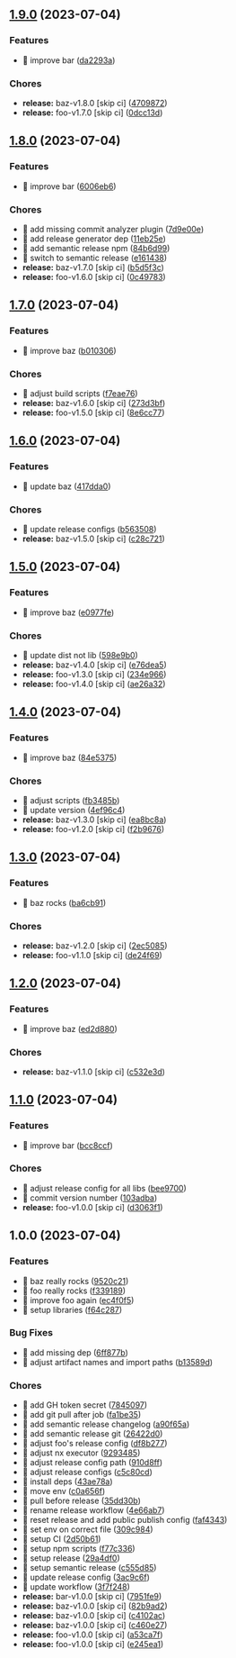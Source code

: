 ## [1.9.0](https://github.com/kreuzerk/monoleasa/compare/bar-v1.8.0...bar-v1.9.0) (2023-07-04)


### Features

* 🎸 improve bar ([da2293a](https://github.com/kreuzerk/monoleasa/commit/da2293a6659ae00fee1198e3ad4df50e0b043de2))


### Chores

* **release:** baz-v1.8.0 [skip ci] ([4709872](https://github.com/kreuzerk/monoleasa/commit/4709872ad57e813b3282cd42c77aab8aa11b714b))
* **release:** foo-v1.7.0 [skip ci] ([0dcc13d](https://github.com/kreuzerk/monoleasa/commit/0dcc13dc6e10fe51022d1ebc45d39b5747dd4b24))

## [1.8.0](https://github.com/kreuzerk/monoleasa/compare/bar-v1.7.0...bar-v1.8.0) (2023-07-04)


### Features

* 🎸 improve bar ([6006eb6](https://github.com/kreuzerk/monoleasa/commit/6006eb66929a3debdbf93e7dd8867a933f62cc2f))


### Chores

* 🤖 add missing commit analyzer plugin ([7d9e00e](https://github.com/kreuzerk/monoleasa/commit/7d9e00e2119e51d9952a197e0274dbd2845f7742))
* 🤖 add release generator dep ([11eb25e](https://github.com/kreuzerk/monoleasa/commit/11eb25e08ac4ae1e9307156c69ef318c82f90314))
* 🤖 add semantic release npm ([84b6d99](https://github.com/kreuzerk/monoleasa/commit/84b6d99513da45bfb5642325f831281def0efe15))
* 🤖 switch to semantic release ([e161438](https://github.com/kreuzerk/monoleasa/commit/e16143892979801df5db0eedfb6e86d74a011a6d))
* **release:** baz-v1.7.0 [skip ci] ([b5d5f3c](https://github.com/kreuzerk/monoleasa/commit/b5d5f3c09a84a5a50598e94563a49f5e0f3aa894))
* **release:** foo-v1.6.0 [skip ci] ([0c49783](https://github.com/kreuzerk/monoleasa/commit/0c49783e12c7ed9350fab467c0bb64be15d6a01c))

## [1.7.0](https://github.com/kreuzerk/monoleasa/compare/bar-v1.6.0...bar-v1.7.0) (2023-07-04)


### Features

* 🎸 improve baz ([b010306](https://github.com/kreuzerk/monoleasa/commit/b0103061fcaef59a0587a0c5dc883ad5dcce58cd))


### Chores

* 🤖 adjust build scripts ([f7eae76](https://github.com/kreuzerk/monoleasa/commit/f7eae76df320a5d9eea48156ce348b1368c7a7cc))
* **release:** baz-v1.6.0 [skip ci] ([273d3bf](https://github.com/kreuzerk/monoleasa/commit/273d3bfeda8fc9cff3c4c8661edb148dda127583))
* **release:** foo-v1.5.0 [skip ci] ([8e6cc77](https://github.com/kreuzerk/monoleasa/commit/8e6cc77a0332357cc0e870698bccac005f701063))

## [1.6.0](https://github.com/kreuzerk/monoleasa/compare/bar-v1.5.0...bar-v1.6.0) (2023-07-04)


### Features

* 🎸 update baz ([417dda0](https://github.com/kreuzerk/monoleasa/commit/417dda07fa4e9e671837203e64ec43effe581766))


### Chores

* 🤖 update release configs ([b563508](https://github.com/kreuzerk/monoleasa/commit/b5635081cc013a6b4090d0af5d06da8a1993c1aa))
* **release:** baz-v1.5.0 [skip ci] ([c28c721](https://github.com/kreuzerk/monoleasa/commit/c28c7211151cd362b2ed75943144ce99653d64b5))

## [1.5.0](https://github.com/kreuzerk/monoleasa/compare/bar-v1.4.0...bar-v1.5.0) (2023-07-04)


### Features

* 🎸 improve baz ([e0977fe](https://github.com/kreuzerk/monoleasa/commit/e0977fe234ec54ad4fb4317c5fe446b219da8434))


### Chores

* 🤖 update dist not lib ([598e9b0](https://github.com/kreuzerk/monoleasa/commit/598e9b0b9b4945ba78278bb5069307747e33a3fb))
* **release:** baz-v1.4.0 [skip ci] ([e76dea5](https://github.com/kreuzerk/monoleasa/commit/e76dea5d24392407dbe0d187eb760078f124ef34))
* **release:** foo-v1.3.0 [skip ci] ([234e966](https://github.com/kreuzerk/monoleasa/commit/234e9660980a81737a1b4ede969de5f961363e88))
* **release:** foo-v1.4.0 [skip ci] ([ae26a32](https://github.com/kreuzerk/monoleasa/commit/ae26a324148f9282a85c9b986e556043021b0071))

## [1.4.0](https://github.com/kreuzerk/monoleasa/compare/bar-v1.3.0...bar-v1.4.0) (2023-07-04)


### Features

* 🎸 improve baz ([84e5375](https://github.com/kreuzerk/monoleasa/commit/84e53755ba169996644c7ec85740b3a8470f0216))


### Chores

* 🤖 adjust scripts ([fb3485b](https://github.com/kreuzerk/monoleasa/commit/fb3485bc2d5bf26b9ef078d7583b995535afe375))
* 🤖 update version ([4ef96c4](https://github.com/kreuzerk/monoleasa/commit/4ef96c43d3480b77159d644f56d99b2206ef7ff3))
* **release:** baz-v1.3.0 [skip ci] ([ea8bc8a](https://github.com/kreuzerk/monoleasa/commit/ea8bc8a5c7ba0ddd7a07be19ab3e0715e7bc7d97))
* **release:** foo-v1.2.0 [skip ci] ([f2b9676](https://github.com/kreuzerk/monoleasa/commit/f2b9676562a14fd48995310beebe1753ab4f1c0f))

## [1.3.0](https://github.com/kreuzerk/monoleasa/compare/bar-v1.2.0...bar-v1.3.0) (2023-07-04)


### Features

* 🎸 baz rocks ([ba6cb91](https://github.com/kreuzerk/monoleasa/commit/ba6cb913aadda3b59c31f8fde453e70748bb5c4c))


### Chores

* **release:** baz-v1.2.0 [skip ci] ([2ec5085](https://github.com/kreuzerk/monoleasa/commit/2ec50855d02849813cd97d6ef27eaa1fe080ab59))
* **release:** foo-v1.1.0 [skip ci] ([de24f69](https://github.com/kreuzerk/monoleasa/commit/de24f69de5a06784516b17752c3ba96b55138667))

## [1.2.0](https://github.com/kreuzerk/monoleasa/compare/bar-v1.1.0...bar-v1.2.0) (2023-07-04)


### Features

* 🎸 improve baz ([ed2d880](https://github.com/kreuzerk/monoleasa/commit/ed2d880f1bcb64351247659951eb6f1423163ea8))


### Chores

* **release:** baz-v1.1.0 [skip ci] ([c532e3d](https://github.com/kreuzerk/monoleasa/commit/c532e3d6175df8503f0a55635e811834cc5d5243))

## [1.1.0](https://github.com/kreuzerk/monoleasa/compare/bar-v1.0.0...bar-v1.1.0) (2023-07-04)


### Features

* 🎸 improve bar ([bcc8ccf](https://github.com/kreuzerk/monoleasa/commit/bcc8ccf52bca4c5a159f1217e179e88eb47858b5))


### Chores

* 🤖 adjust release config for all libs ([bee9700](https://github.com/kreuzerk/monoleasa/commit/bee9700d0b884dfbe5b8974b5e0d655062dcb8e6))
* 🤖 commit version number ([103adba](https://github.com/kreuzerk/monoleasa/commit/103adba7c9280e6b592a651ab3e1ec74e5ab8b0b))
* **release:** foo-v1.0.0 [skip ci] ([d3063f1](https://github.com/kreuzerk/monoleasa/commit/d3063f19baea903621bb1e946cefb4f9decacacf))

## 1.0.0 (2023-07-04)


### Features

* 🎸 baz really rocks ([9520c21](https://github.com/kreuzerk/monoleasa/commit/9520c21d293714974a6b624809f23b9b3e4cddff))
* 🎸 foo really rocks ([f339189](https://github.com/kreuzerk/monoleasa/commit/f3391899facda54bc31916b6dacf7f50f737dcba))
* 🎸 improve foo again ([ec4f0f5](https://github.com/kreuzerk/monoleasa/commit/ec4f0f503c0a496fc8f74ceb6d19ed4f61990a9b))
* 🎸 setup libraries ([f64c287](https://github.com/kreuzerk/monoleasa/commit/f64c287934df20240fa28c6279818786b5b79618))


### Bug Fixes

* 🐛 add missing dep ([6ff877b](https://github.com/kreuzerk/monoleasa/commit/6ff877b6171161458906749330fc8496ec86c6a4))
* 🐛 adjust artifact names and import paths ([b13589d](https://github.com/kreuzerk/monoleasa/commit/b13589df94a8c28af754d82dc810ce25ffad8667))


### Chores

* 🤖 add GH token secret ([7845097](https://github.com/kreuzerk/monoleasa/commit/78450975a34cdd916120f78a57918d2382a063be))
* 🤖 add git pull after job ([fa1be35](https://github.com/kreuzerk/monoleasa/commit/fa1be3554fe0eafce50beeca454cbf0b3d516b51))
* 🤖 add semantic release changelog ([a90f65a](https://github.com/kreuzerk/monoleasa/commit/a90f65af478c80af6ef50d161b707ef997f266a3))
* 🤖 add semantic release git ([26422d0](https://github.com/kreuzerk/monoleasa/commit/26422d0578ea71afc426a337a1d7de0bc33f11d9))
* 🤖 adjust foo's release config ([df8b277](https://github.com/kreuzerk/monoleasa/commit/df8b277013cf880af29ee4d8ab65ca2f5da1cfd5))
* 🤖 adjust nx executor ([9293485](https://github.com/kreuzerk/monoleasa/commit/9293485c0472e4b330338d47eca2294e8c1a8ab9))
* 🤖 adjust release config path ([910d8ff](https://github.com/kreuzerk/monoleasa/commit/910d8ff9c01f9f053bbd448e2050b044277a9f15))
* 🤖 adjust release configs ([c5c80cd](https://github.com/kreuzerk/monoleasa/commit/c5c80cdc270effbcfa7201d42ed4d457bb39bb57))
* 🤖 install deps ([43ae78a](https://github.com/kreuzerk/monoleasa/commit/43ae78a9b3322105322141ecd2b97a8c8ef19bf2))
* 🤖 move env ([c0a656f](https://github.com/kreuzerk/monoleasa/commit/c0a656fcdcb76a01427f464ae7d756a67da4ea23))
* 🤖 pull before release ([35dd30b](https://github.com/kreuzerk/monoleasa/commit/35dd30bc6f13144d4188f6a81821ff02323a7f04))
* 🤖 rename release workflow ([4e66ab7](https://github.com/kreuzerk/monoleasa/commit/4e66ab7d9b12f66ec06047e053d844b08d69f4f6))
* 🤖 reset release and add public publish config ([faf4343](https://github.com/kreuzerk/monoleasa/commit/faf43430e3eb38238a913c9149e60c01a490b4fd))
* 🤖 set env on correct file ([309c984](https://github.com/kreuzerk/monoleasa/commit/309c9847087b3354cd576edd09a3c2280caaed73))
* 🤖 setup CI ([2d50b61](https://github.com/kreuzerk/monoleasa/commit/2d50b61da40f30b673f740b0457cb3c0a488e9e5))
* 🤖 setup npm scripts ([f77c336](https://github.com/kreuzerk/monoleasa/commit/f77c336fb2f35facfe9970cc31babb36f8591069))
* 🤖 setup release ([29a4df0](https://github.com/kreuzerk/monoleasa/commit/29a4df050d4a9c2cb077f2dfe1abd0f1e982da2e))
* 🤖 setup semantic release ([c555d85](https://github.com/kreuzerk/monoleasa/commit/c555d856c1eefc27754ba8cdfc2a4d70f122aeb0))
* 🤖 update release config ([3ac9c6f](https://github.com/kreuzerk/monoleasa/commit/3ac9c6f801041212b1a179818f0f263b9d87799e))
* 🤖 update workflow ([3f7f248](https://github.com/kreuzerk/monoleasa/commit/3f7f2485f2a8e25517a76124e0d3885557ddd809))
* **release:** bar-v1.0.0 [skip ci] ([7951fe9](https://github.com/kreuzerk/monoleasa/commit/7951fe9a51e1cf57f12227fb67a9b7d0a9367fd9))
* **release:** baz-v1.0.0 [skip ci] ([82b9ad2](https://github.com/kreuzerk/monoleasa/commit/82b9ad2eabc00372987c2fd5674dfbb503ab083a))
* **release:** baz-v1.0.0 [skip ci] ([c4102ac](https://github.com/kreuzerk/monoleasa/commit/c4102ac0a84a74c7931252915872b6b337e5d5ad))
* **release:** baz-v1.0.0 [skip ci] ([c460e27](https://github.com/kreuzerk/monoleasa/commit/c460e27bf035ba4eec9944997585e051d6467f88))
* **release:** foo-v1.0.0 [skip ci] ([a53ca7f](https://github.com/kreuzerk/monoleasa/commit/a53ca7ff353319812b89238e89c9506d9b3d1169))
* **release:** foo-v1.0.0 [skip ci] ([e245ea1](https://github.com/kreuzerk/monoleasa/commit/e245ea1ca73159cf7be198f9cafb15b4daf3a3d7))
